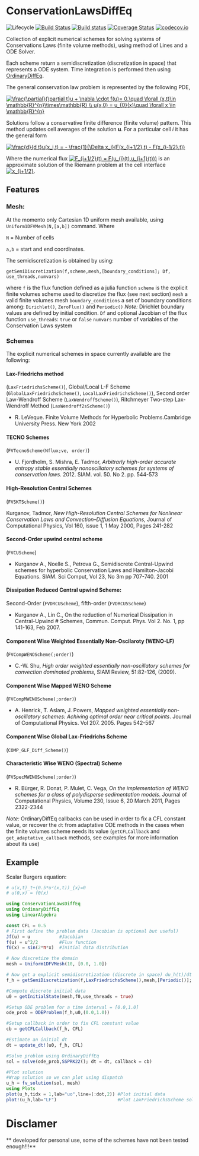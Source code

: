 # ConservationLawsDiffEq

![Lifecycle](https://img.shields.io/badge/lifecycle-experimental-orange.svg)
[![Build Status](https://travis-ci.org/Paulms/ConservationLawsDiffEq.jl.svg?branch=master)](https://travis-ci.org/Paulms/ConservationLawsDiffEq.jl)
[![Build status](https://ci.appveyor.com/api/projects/status/3x0qjeud3viejfn0?svg=true)](https://ci.appveyor.com/project/Paulms/conservationlawsdiffeq-jl)
[![Coverage Status](https://coveralls.io/repos/Paulms/ConservationLawsDiffEq.jl/badge.svg?branch=master&service=github)](https://coveralls.io/github/Paulms/ConservationLawsDiffEq.jl?branch=master)
[![codecov.io](http://codecov.io/github/Paulms/ConservationLawsDiffEq.jl/coverage.svg?branch=master)](http://codecov.io/github/Paulms/ConservationLawsDiffEq.jl?branch=master)

Collection of explicit numerical schemes for solving systems of Conservations Laws (finite volume methods), using method of Lines and a ODE Solver.

Each scheme return a semidiscretization (discretization in space) that represents a ODE system. Time integration is performed then using [OrdinaryDiffEq](https://github.com/JuliaDiffEq/OrdinaryDiffEq.jl).

The general conservation law problem is represented by the following PDE,

<a href="https://www.codecogs.com/eqnedit.php?latex=\frac{\partial}{\partial&space;t}u&space;&plus;&space;\nabla&space;\cdot&space;f(u)=&space;0,\quad&space;\forall&space;(x,t)\in&space;\mathbb{R}^{n}\times\mathbb{R}_{&plus;}&space;\\&space;u(x,0)&space;=&space;u_{0}(x)\quad&space;\forall&space;x&space;\in&space;\mathbb{R}^{n}" target="_blank"><img src="https://latex.codecogs.com/gif.latex?\frac{\partial}{\partial&space;t}u&space;&plus;&space;\nabla&space;\cdot&space;f(u)=&space;0,\quad&space;\forall&space;(x,t)\in&space;\mathbb{R}^{n}\times\mathbb{R}&space;\\&space;u(x,0)&space;=&space;u_{0}(x)\quad&space;\forall&space;x&space;\in&space;\mathbb{R}^{n}" title="\frac{\partial}{\partial t}u + \nabla \cdot f(u)= 0,\quad \forall (x,t)\in \mathbb{R}^{n}\times\mathbb{R} \\ u(x,0) = u_{0}(x)\quad \forall x \in \mathbb{R}^{n}" /></a>

Solutions follow a conservative finite difference (finite volume) pattern. This method updates cell averages of the solution **u**. For a particular cell *i* it has the general form

<a href="https://www.codecogs.com/eqnedit.php?latex=\frac{d}{d&space;t}u(x_i,t)&space;=&space;-&space;\frac{1}{\Delta&space;x_i}(F(x_{i&plus;1/2},t)&space;-&space;F(x_{i-1/2},t))" target="_blank"><img src="https://latex.codecogs.com/gif.latex?\frac{d}{d&space;t}u(x_i,t)&space;=&space;-&space;\frac{1}{\Delta&space;x_i}(F(x_{i&plus;1/2},t)&space;-&space;F(x_{i-1/2},t))" title="\frac{d}{d t}u(x_i,t) = - \frac{1}{\Delta x_i}(F(x_{i+1/2},t) - F(x_{i-1/2},t))" /></a>

Where the numerical flux <a href="https://www.codecogs.com/eqnedit.php?latex=F_{i&plus;1/2}(t)&space;=&space;F(u_{i}(t),u_{i&plus;1}(t)))" target="_blank"><img src="https://latex.codecogs.com/gif.latex?F_{i&plus;1/2}(t)&space;=&space;F(u_{i}(t),u_{i&plus;1}(t)))" title="F_{i+1/2}(t) = F(u_{i}(t),u_{i+1}(t)))" /></a> is an approximate solution of the Riemann problem at the cell interface <a href="https://www.codecogs.com/eqnedit.php?latex=x_{i&plus;1/2}" target="_blank"><img src="https://latex.codecogs.com/gif.latex?x_{i&plus;1/2}" title="x_{i+1/2}" /></a>.

## Features
### Mesh:
At the momento only Cartesian 1D uniform mesh available, using `Uniform1DFVMesh(N,[a,b])` command. Where

`N` = Number of cells

`a,b` = start and end coordinates.


The semidiscretization is obtained by using:

`getSemiDiscretization(f,scheme,mesh,[boundary_conditions]; Df, use_threads,numvars)`

where `f` is the flux function defined as a julia function
`scheme` is the explicit finite volumes scheme used to discretize the flux (see next section)
`mesh` a valid finite volumes mesh
`boundary_conditions` a set of boundary conditions among: `Dirichlet()`, `ZeroFlux()` and `Periodic()`
*Note:* Dirichlet boundary values are defined by initial condition.
`Df` and optional Jacobian of the flux function
`use_threads`: `true` or `false` 
`numvars` number of variables of the Conservation Laws system


### Schemes

The explicit numerical schemes in space currently available are the following:

#### Lax-Friedrichs method

(`LaxFriedrichsScheme()`), Global/Local L-F Scheme (`GlobalLaxFriedrichsScheme()`, `LocalLaxFriedrichsScheme()`), Second order Law-Wendroff Scheme (`LaxWendroffScheme()`), Ritchmeyer Two-step Lax-Wendroff Method (`LaxWendroff2sScheme()`)

* R. LeVeque. Finite Volume Methods for Hyperbolic Problems.Cambridge University Press. New York 2002

#### TECNO Schemes

(`FVTecnoScheme(Nflux;ve, order)`)

* U. Fjordholm, S. Mishra, E. Tadmor, *Arbitrarly high-order accurate entropy stable essentially nonoscillatory schemes for systems of conservation laws*. 2012. SIAM. vol. 50. No 2. pp. 544-573

#### High-Resolution Central Schemes

(`FVSKTScheme()`)

Kurganov, Tadmor, *New High-Resolution Central Schemes for Nonlinear Conservation Laws and Convection–Diffusion Equations*, Journal of Computational Physics, Vol 160, issue 1, 1 May 2000, Pages 241-282

#### Second-Order upwind central scheme

(`FVCUScheme`)

* Kurganov A., Noelle S., Petrova G., Semidiscrete Central-Upwind schemes for hyperbolic Conservation Laws and Hamilton-Jacobi Equations. SIAM. Sci Comput, Vol 23, No 3m pp 707-740. 2001

#### Dissipation Reduced Central upwind Scheme:

Second-Order (`FVDRCUScheme`), fifth-order (`FVDRCU5Scheme`)

* Kurganov A., Lin C., On the reduction of Numerical Dissipation in Central-Upwind # Schemes, Commun. Comput. Phys. Vol 2. No. 1, pp 141-163, Feb 2007.

#### Component Wise Weighted Essentially Non-Oscilaroty (WENO-LF)

(`FVCompWENOScheme(;order)`)

* C.-W. Shu, *High order weighted essentially non-oscillatory schemes for convection dominated problems*, SIAM Review, 51:82-126, (2009).

#### Component Wise Mapped WENO Scheme

(`FVCompMWENOScheme(;order)`)

* A. Henrick, T. Aslam, J. Powers, *Mapped weighted essentially non-oscillatory schemes: Achiving optimal order near critical points*. Journal of Computational Physics. Vol 207. 2005. Pages 542-567

#### Component Wise Global Lax-Friedrichs Scheme

(`COMP_GLF_Diff_Scheme()`)

#### Characteristic Wise WENO (Spectral) Scheme

(`FVSpecMWENOScheme(;order)`)

* R. Bürger, R. Donat, P. Mulet, C. Vega, *On the implementation of WENO schemes for a class of polydisperse sedimentation models*. Journal of Computational Physics, Volume 230, Issue 6, 20 March 2011, Pages 2322-2344

*Note:* OrdinaryDiffEq callbacks can be used in order to fix a CFL constant value, or recover the `dt` from adaptative ODE methods in the cases when the finite volumes scheme needs its value (`getCFLCallback` and `get_adaptative_callback` methods, see examples for more information about its use)

## Example
Scalar Burgers equation:

```julia
# u(x,t)_t+(0.5*u²(x,t))_{x}=0
# u(0,x) = f0(x)

using ConservationLawsDiffEq
using OrdinaryDiffEq
using LinearAlgebra

const CFL = 0.5
# First define the problem data (Jacobian is optional but useful)
Jf(u) = u           #Jacobian
f(u) = u^2/2        #Flux function
f0(x) = sin(2*π*x)  #Initial data distribution

# Now discretize the domain
mesh = Uniform1DFVMesh(10, [0.0, 1.0])

# Now get a explicit semidiscretization (discrete in space) du_h(t)/dt = f_h(u_h(t))
f_h = getSemiDiscretization(f,LaxFriedrichsScheme(),mesh,[Periodic()]; Df = Jf, use_threads = false,numvars = 1)

#Compute discrete initial data
u0 = getInitialState(mesh,f0,use_threads = true)

#Setup ODE problem for a time interval = [0.0,1.0]
ode_prob = ODEProblem(f_h,u0,(0.0,1.0))

#Setup callback in order to fix CFL constant value
cb = getCFLCallback(f_h, CFL)

#Estimate an initial dt
dt = update_dt!(u0, f_h, CFL)

#Solve problem using OrdinaryDiffEq
sol = solve(ode_prob,SSPRK22(); dt = dt, callback = cb)

#Plot solution
#Wrap solution so we can plot using dispatch
u_h = fv_solution(sol, mesh)
using Plots
plot(u_h,tidx = 1,lab="uo",line=(:dot,2)) #Plot initial data
plot!(u_h,lab="LF")                       #Plot LaxFriedrichsScheme solution
```

# Disclamer
** developed for personal use, some of the schemes have not been tested enough!!!**
